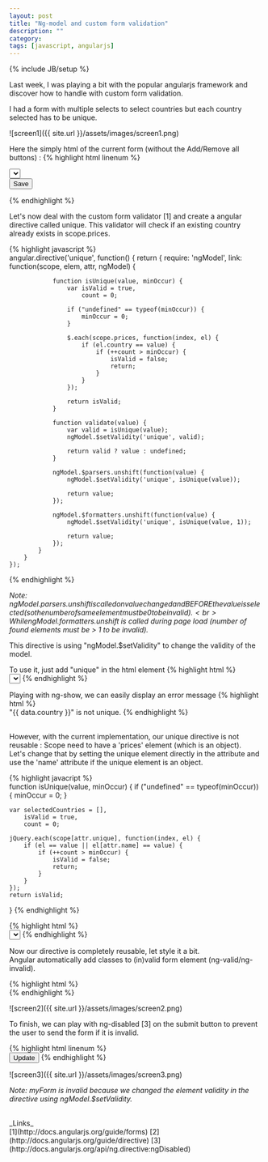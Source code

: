 ```yaml
---
layout: post
title: "Ng-model and custom form validation"
description: ""
category: 
tags: [javascript, angularjs]
---
```

{% include JB/setup %}

Last week, I was playing a bit with the popular angularjs framework and discover
how to handle with custom form validation.

I had a form with multiple selects to select countries but each country selected has to be unique.

![screen1]({{ site.url }}/assets/images/screen1.png)

Here the simply html of the current form (without the Add/Remove all buttons) :
{% highlight html linenum %}   
    <form name="myForm" ng-submit="doSomething()">
        <div ng-repeat="price in prices">
            <select name="country" ng-model="price.country" required="required" ng-options="key as value for (key, value) in countries"></select>
        </div>
        <button type="submit" ng-disabled="myForm.$invalid">Save</button>
    </form>
{% endhighlight %}   

Let's now deal with the custom form validator [1] and create a angular directive
called unique. This validator will check if an existing country already exists in 
scope.prices.


{% highlight javascript  %}   
    angular.directive('unique', function() {
        return {
            require: 'ngModel',
            link: function(scope, elem, attr, ngModel) {

                function isUnique(value, minOccur) {
                    var isValid = true,
                        count = 0;

                    if ("undefined" == typeof(minOccur)) {
                        minOccur = 0;
                    }

                    $.each(scope.prices, function(index, el) {
                        if (el.country == value) {
                            if (++count > minOccur) {
                                isValid = false;
                                return;
                            }
                        }
                    });

                    return isValid;
                }

                function validate(value) {
                    var valid = isUnique(value);
                    ngModel.$setValidity('unique', valid);

                    return valid ? value : undefined;
                }

                ngModel.$parsers.unshift(function(value) {
                    ngModel.$setValidity('unique', isUnique(value));

                    return value;
                });

                ngModel.$formatters.unshift(function(value) {
                    ngModel.$setValidity('unique', isUnique(value, 1));

                    return value;
                });
            }
        }
    });
{% endhighlight %}   

_Note: ngModel.$parsers.unshift is called on value changed and BEFORE the value is selected (so 
the number of same element must be 0 to be invalid).<br>
While ngModel.$formatters.unshift is called during page load
(number of found elements must be > 1 to be invalid)._<br>

This directive is using "ngModel.$setValidity" to change the validity of the model.

To use it, just add "unique" in the html element 
{% highlight html  %}   
    <select ng-model="price.country" required="required" ng-options="key as value for (key, value) in countries" unique></select>
{% endhighlight %}   

Playing with ng-show, we can easily display an error message
{% highlight html %}   
 <span ng-show="myForm.element.$error.unique">
      "\{\{ data.country \}\}" is not unique.
</span>
{% endhighlight %}   

<br>
However, with the current implementation, our unique directive is not reusable : 
Scope need to have a 'prices' element (which is an object).<br>
Let's change that by setting the unique element directly in the attribute and use
the 'name' attribute if the unique element is an object.

{% highlight javacript %}   
function isUnique(value, minOccur) {
    if ("undefined" == typeof(minOccur)) {
        minOccur = 0;
    }

    var selectedCountries = [],
        isValid = true,
        count = 0;

    jQuery.each(scope[attr.unique], function(index, el) {
        if (el == value || el[attr.name] == value) {
            if (++count > minOccur) {
                isValid = false;
                return;
            }
        }
    });
    return isValid;
}
{% endhighlight %}

{% highlight html %}   
    <select ng-model="price.country" required="required" ng-options="key as value for (key, value) in countries" unique="prices"></select>
{% endhighlight %}


Now our directive is completely reusable, let style it a bit.<br>
Angular automatically add classes to (in)valid form element (ng-valid/ng-invalid).

{% highlight html  %}   
    <style>
    .ng-invalid {
      border: 1px solid red;
    }
    </style>
{% endhighlight %}   

![screen2]({{ site.url }}/assets/images/screen2.png)

To finish, we can play with ng-disabled [3] on the submit button to prevent 
the user to send the form if it is invalid.

{% highlight html linenum %}   
    <button type="submit" ng-disabled="myForm.$invalid">Update</button>
{% endhighlight %}   

![screen3]({{ site.url }}/assets/images/screen3.png)

_Note: myForm is invalid because we changed the element validity in the directive using
ngModel.$setValidity._

<br/>
_Links_ <br>
[1](http://docs.angularjs.org/guide/forms)
[2](http://docs.angularjs.org/guide/directive)
[3](http://docs.angularjs.org/api/ng.directive:ngDisabled)
